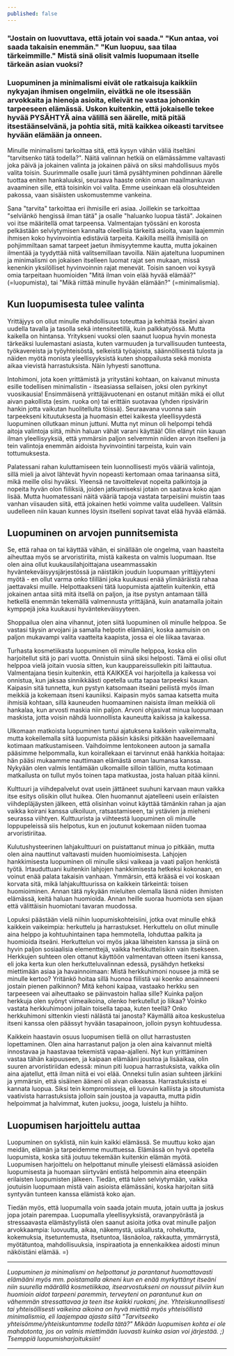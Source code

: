 ```yaml
---
published: false
---
```

### "Jostain on luovuttava, että jotain voi saada." "Kun antaa, voi saada takaisin enemmän." "Kun luopuu, saa tilaa tärkeimmille." Mistä sinä olisit valmis luopumaan itselle tärkeän asian vuoksi?
### Luopuminen ja minimalismi eivät ole ratkaisuja kaikkiin nykyajan ihmisen ongelmiin, eivätkä ne ole itsessään arvokkaita ja hienoja asioita, elleivät ne vastaa johonkin tarpeeseen elämässä. Uskon kuitenkin, että jokaiselle tekee hyvää PYSÄHTYÄ aina välillä sen äärelle, mitä pitää itsestäänselvänä, ja pohtia sitä, mitä kaikkea oikeasti tarvitsee hyvään elämään ja onneen.

Minulle minimalismi tarkoittaa sitä, että kysyn vähän väliä itseltäni "tarvitsenko tätä todella?". Näitä valinnan hetkiä on elämässämme valtavasti joka päivä ja jokainen valinta ja jokainen päivä on siksi mahdollisuus myös valita toisin. Suurimmalle osalle juuri tämä pysähtyminen pohdinnan äärelle tuottaa eniten hankaluuksi, seuraava haaste onkin oman maailmankuvan avaaminen sille, että toisinkin voi valita. Emme useinkaan elä olosuhteiden pakossa, vaan sisäisten uskomustemme vankeina.

Sana "tarvita" tarkoittaa eri ihmisille eri asiaa. Joillekin se tarkoittaa "selviänkö hengissä ilman tätä" ja osalle "haluanko luopua tästä". Jokainen voi itse määritellä omat tarpeensa. Valmentajan työssäni en korosta pelkästään selviytymisen kannalta oleellisia tärkeitä asioita, vaan laajemmin ihmisen koko hyvinvointia edistäviä tarpeita. Kaikilla meillä ihmisillä on pohjimmiltaan samat tarpeet jaetun ihmisyytemme kautta, mutta jokainen ilmentää ja tyydyttää niitä valitsemillaan tavoilla. Näin ajateltuna luopuminen ja minimalismi on jokaisen itselleen luomat rajat sen mukaan, missä kenenkin yksilölliset hyvinvoinnin rajat menevät. Toisin sanoen voi kysyä omia tarpeitaan huomioiden "Mitä ilman voin elää hyvää elämää?" (=luopumista), tai "Mikä riittää minulle hyvään elämään?" (=minimalismia).

##  Kun luopumisesta tulee valinta

Yrittäjyys on ollut minulle mahdollisuus toteuttaa ja kehittää itseäni aivan uudella tavalla ja tasolla sekä intensiteetillä, kuin palkkatyössä. Mutta kaikella on hintansa. Yritykseni vuoksi olen saanut luopua hyvin monesta tärkeäksi luulemastani asiasta, kuten varmuuden ja turvallisuuden tunteesta, työkavereista ja työyhteisöstä, selkeistä työajoista, säännöllisestä tulosta ja näiden myötä monista yleellisyyksistä kuten shoppailusta sekä monista aikaa vievistä harrastuksista. Näin lyhyesti sanottuna.

Intohimoni, jota koen yrittämistä ja yritystäni kohtaan, on kaivanut minusta esille todellisen minimalistin - itseasiassa sellaisen, joksi olen pyrkinyt vuosikausia! Ensimmäisenä yrittäjävuotenani en ostanut mitään mikä ei ollut aivan pakollista (esim. ruoka on) tai erittäin suotavaa (yhden ripsivärin hankin jotta vaikutan huolitellulta töissä). Seuraavana vuonna sain tarpeekseni kituutuksesta ja huomasin ettei kaikesta yleellisyydestä luopuminen ollutkaan minun juttuni. Mutta nyt minun oli helpompi tehdä aitoja valintoja siitä, mihin haluan vähät varani käyttää! Olin elänyt niin kauan ilman yleellisyyksiä, että ymmärsin paljon selvemmin niiden arvon itselleni ja tein valintoja enemmän aidoista hyvinvointini tarpeista, kuin vain tottumuksesta.

Palatessani rahan kuluttamiseen tein luonnollisesti myös vääriä valintoja, sillä mieli ja aivot lähtevät hyvin nopeasti kertomaan omaa tarinaansa siitä, mikä meille olisi hyväksi. Yleensä ne tavoittelevat nopeita palkintoja ja nopeita hyvän olon fiiliksiä, joiden jatkumiseksi jotain on saatava koko ajan lisää. Mutta huomatessani näitä vääriä tapoja vastata tarpeisiini muistin taas vanhan viisauden siitä, että jokainen hetki voimme valita uudelleen. Valitsin uudelleen niin kauan kunnes löysin itselleni sopivat tavat elää hyvää elämää.

## Luopuminen on arvojen punnitsemista

Se, että rahaa on tai käyttää vähän, ei sinällään ole ongelma, vaan haasteita aiheuttaa myös se arvoristiriita, mistä kaikesta on valmis luopumaan. Itse olen aina ollut kuukausilahjoittajana useammassakin hyväntekeväisyysjärjestössä ja näistäkin jouduin luopumaan yrittäjyyteni myötä - en ollut varma onko tililläni joka kuukausi enää ylimääräistä rahaa jaettavaksi muille. Helpottaakseni tätä luopumista ajattelin kuitenkin, että jokainen antaa siitä mitä itsellä on paljon, ja itse pystyn antamaan tällä hetkellä enemmän tekemällä valmennusta yrittäjänä, kuin anatamalla joitain kymppejä joka kuukausi hyväntekeväisyyteen.

Shoppailua olen aina vihannut, joten siitä luopuminen oli minulle helppoa. Se vastasi täysin arvojani ja samalla helpotin elämääni, koska aamuisin on paljon mukavampi valita vaatteita kaapista, jossa ei ole liikaa tavaraa.

Turhasta kosmetiikasta luopuminen oli minulle helppoa, koska olin harjoitellut sitä jo pari vuotta. Onnistuin siinä siksi helposti. Tämä ei olisi ollut helppoa vielä joitain vuosia sitten, kun kauppareissullekin piti laittautua. Valmentajana tiesin kuitenkin, että KAIKKEA voi harjoitella ja kaikessa voi onnistua, kun jaksaa sinnikkäästi opetella uutta tapaa tarpeeksi kauan. Kaipasin sitä tunnetta, kun pystyn katsomaan itseäni peilistä myös ilman meikkiä ja kokemaan itseni kauniiksi. Kaipasin myös samaa katsetta muita ihmisiä kohtaan, sillä kauneuden huomaaminen naisista ilman meikkiä oli hankalaa, kun arvosti maskia niin paljon. Arvoni ohjasivat minua luopumaan maskista, jotta voisin nähdä luonnollista kauneutta kaikissa ja kaikessa.

Ulkomaan matkoista luopuminen tuntui ajatuksena kaikkein vaikeimmalta, mutta kokeilemalla siitä luopumista pääsin käsiksi pitkään haaveilemaani kotimaan matkustamiseen. Vaihdoimme lentokoneen autoon ja samalla pääsimme helpommalla, kun koirallekaan ei tarvinnut enää hankkia hoitajaa: hän pääsi mukaamme nauttimaan elämästä oman laumansa kanssa. Nykyään olen valmis lentämään ulkomaille silloin tällöin, mutta kotimaan matkailusta on tullut myös toinen tapa matkustaa, josta haluan pitää kiinni.

Kulttuuri ja viihdepalvelut ovat usein jättäneet suuhuni karvaan maun vaikka itse esitys olisikin ollut huikea. Olen huomannut ajatelleeni usein erilaisten viihdepläjäysten jälkeen, että olisinhan voinut käyttää tämänkin rahan ja ajan vaikka koirani kanssa ulkoiluun, ratsastamiseen, tai ystävien ja mieheni seurassa viihtyen. Kulttuurista ja viihteestä luopuminen oli minulle loppupeleissä siis helpotus, kun en joutunut kokemaan niiden tuomaa arvoristiriitaa.

Kulutushysteerinen lahjakulttuuri on puistattanut minua jo pitkään, mutta olen aina nauttinut valtavasti muiden huomioimisesta. Lahjojen hankkimisesta luopuminen oli minulle siksi vaikeaa ja vaati paljon henkistä työtä. Irtauduttuani kuitenkin lahjojen hankkimisesta hetkeksi kokonaan, en voinut enää palata takaisin vanhaan. Ymmärsin, että krääsä ei voi koskaan korvata sitä, mikä lahjakulttuurissa on kaikkein tärkeintä: toisen huomioiminen. Annan tätä nykyään mieluiten olemalla läsnä niiden ihmisten elämässä, keitä haluan huomioida. Annan heille suoraa huomiota sen sijaan että välittäisin huomiotani tavaran muodossa.

Lopuksi päästään vielä niihin luopumiskohteisiini, jotka ovat minulle ehkä kaikkein vaikeimpia: herkuttelu ja harrastukset. Herkuttelu on ollut minulle aina helppo ja kohtuuhintainen tapa hemmotella, lohduttaa palkita ja huomioida itseäni. Herkuttelun voi myös jakaa läheisten kanssa ja siinä on hyvin paljon sosiaalisia elementtejä, vaikka herkkuttelisikin vain itsekseen. Herkkujen suhteen olen ottanut käyttöön valmentavan otteen itseni kanssa, eli joka kerta kun olen herkutteluvalinnan edessä, pysähdyn hetkeksi miettimään asiaa ja havainnoimaan: Mistä herkkuhimoni nousee ja mitä se minulle kertoo? Yritänkö hoitaa sillä huonoa fiilistä vai koenko ansainneeni jostain pienen palkinnon? Mitä kehoni kaipaa, vastaako herkku sen tarpeeseen vai aiheuttaako se päinvastoin hallaa sille? Kuinka paljon herkkuja olen syönyt viimeaikoina, olenko herkutellut jo liikaa? Voinko vastata herkkuhimooni jollain toisella tapaa, kuten teellä? Onko herkkuhimoni sittenkin viesti nälästä tai janosta? Käymällä aitoa keskustelua itseni kanssa olen päässyt hyvään tasapainoon, jolloin pysyn kohtuudessa.

Kaikkein haastavin osuus luopumisen tiellä on ollut harrastusten lopettaminen. Olen aina harrastanut paljon ja olen aina kaivannut mieltä innostavaa ja haastavaa tekemistä vapaa-ajalleni. Nyt kun yrittäminen vastaa tähän kaipuuseen, ja kaipaan elämääni joustoa ja lisäaikaa, olin suuren arvoristiriidan edessä: minun piti luopua harrastuksista, vaikka olin aina ajatellut, että ilman niitä ei voi elää.
Onneksi tulin asian suhteen järkiini ja ymmärsin, että sisäinen ääneni oli aivan oikeassa. Harrastuksista ei kannata luopua. Siksi tein kompromisseja, eli luovuin kalliista ja sitoutumista vaativista harrastuksista jolloin sain joustoa ja vapautta, mutta pidin helpoimmat ja halvimmat, kuten juoksu, jooga, luistelu ja hiihto.

## Luopumisen harjoittelu auttaa

Luopuminen on syklistä, niin kuin kaikki elämässä. Se muuttuu koko ajan meidän, elämän ja tarpeidemme muuttuessa. Elämässä on hyvä opetella luopumista, koska sitä joutuu tekemään kuitenkin elämän myötä. Luopumisen harjoittelu on helpottanut minulle yleisesti elämässä asioiden luopumisesta ja huomaan siirtyväni entistä helpommin aina eteenpäin erilaisten luopumisten jälkeen. Tiedän, että tulen selviytymään, vaikka joutuisin luopumaan mistä vain asioista elämässäni, koska harjoitan siitä syntyvän tunteen kanssa elämistä koko ajan.

Tiedän myös, että luopumalla voin saada jotain muuta, jotain uutta ja joskus jopa jotain parempaa. Luopumalla yleellisyyksistä, oravanpyörästä ja stressaavasta elämästyylistä olen saanut asioita jotka ovat minulle paljon arvokkaampia: luovuutta, aikaa, näkemystä, uskallusta, rohekutta, kokemuksia, itsetuntemusta, itsetuntoa, läsnäoloa, rakkautta, ymmärrystä, myötätuntoa, mahdollisuuksia, inspiraatiota ja ennenkaikkea aidosti minun näköistäni elämää. =)

___

_Luopuminen ja minimalismi on helpottanut ja parantanut huomattavasti elämääni myös mm. poistamalla akneni kun en enää myrkyttänyt itseäni niin suurella määrällä kosmetiikkaa, itsearvostukseni on noussut pilviin kun huomioin aidot tarpeeni paremmin, terveyteni on parantunut kun on vähemmän stressattavaa ja teen itse kaikki ruokani, jne.
Yhteiskunnallisesti tai yhteisöllisesti vaikeina aikoina on hyvä miettiä myös yhteisöllistä minimalismia, eli laajempaa ajasta siitä "Tarvitseeko yhteisömme/yhteiskuntamme todella tätä?" Mikään luopumisen kohta ei ole mahdotonta, jos on valmis miettimään luovasti kuinka asian voi järjestää. ;)
Tsemppiä luopumisharjoituksiin!_

___